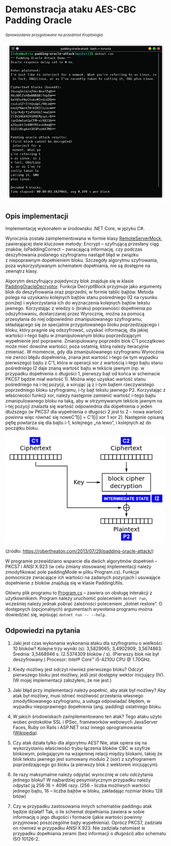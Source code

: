 # Demonstracja ataku AES-CBC Padding Oracle

<small>_Sprawozdanie przygotowane na przedmiot Kryptologia._</small>

![screenshot](images/screenshot.png)

## Opis implementacji

Implementację wykonałem w środowisku .NET Core, w języku C#.

Wyrocznia została zaimplementowana w formie klasy [RemoteServerMock](RemoteServerMock.cs), zawierającej dwie kluczowe metody: Encrypt – szyfrującą przesłany ciąg znaków, IsPaddingCorrect – zwracającą informację, czy podczas deszyfrowania podanego szyfrogramu nastąpił błąd w związku z niepoprawnym dopełnieniem bloku. Szczegóły algorytmu szyfrowania, poza wykorzystywanym schematem dopełniania, nie są dostępne na zewnątrz klasy.

Algorytm deszyfrujący pojedynczy blok znajduje się w klasie [PaddingOracleDecryptor](PaddingOracleDecryptor.cs). Funkcja DecryptBlock przyjmuje jako argumenty blok do deszyfrowania oraz poprzedni, w formie tablic bajtów. Metoda polega na uzyskaniu kolejnych bajtów stanu pośredniego (I2 na rysunku poniżej) i wykorzystania ich do wyznaczenia kolejnych bajtów tekstu jawnego. Korzystając z wiedzy o (braku) poprawności dopełnienia po odszyfrowaniu, dostarczanej przez Wyrocznię, można za pomocą przesyłania do niej odpowiednio zmanipulowanego szyfrogramu, składającego się ze specjalnie przygotowanego bloku poprzedzającego i bloku, który pragnie się odszyfrować, uzyskać informację, dla jakiej wartości i-tego bajtu w zmanipulowanym bloku poprzedzającym wypełnienie jest poprawne. Zmanipulowany poprzedni blok C’1 początkowo może mieć dowolne wartości, poza ostatnią, którą należy iteracyjnie zmieniać. W momencie, gdy dla zmanipulowanego szyfrogramu Wyrocznia nie zwróci błędu dopełnienia, znana jest wartość i-tego (w tym wypadku pierwszego) bajtu z C’1, która w operacji xor z wartością i-tego bajtu stanu pośredniego I2 daje znaną wartość bajtu w tekście jawnym (np. w przypadku dopełnienia o długości 1, pierwszy bajt od końca w schemacie PKCS7 będzie miał wartość 1). Można więc uzyskać wartość stanu pośredniego na i-tej pozycji, a xorując ją z i-tym bajtem rzeczywistego poprzedniego bloku szyfrogramu, i-ty bajt tekstu jawnego P2. Korzystając z właściwości funkcji xor, należy następnie zamienić wartość i-tego bajtu zmanipulowanego bloku na taką, aby w otrzymywanym tekście jawnym na i-tej pozycji znalazła się wartość odpowiednia dla dopełnienia o jeden dłuższego (w PKCS7 dla wypełnienia o długości 2 jest to 2 – nowa wartość powinna więc równać się noweC’1[i] = C’1[i] xor 1 xor 2). Następnie opisaną pętlę powtarza się dla bajtu i-1, kolejnego „na lewo”, i kolejnych aż do początku bloku.

![CBC diagram](images/cbc.png)

(żródło: https://robertheaton.com/2013/07/29/padding-oracle-attack/)

W programie przewidziano wsparcie dla dwóch algorytmów dopełnień – PKCS7 i ANSI X.923 (w celu zmiany stosowanej implementacji należy zmodyfikować pole paddingMode w pliku Program.cs). Funkcje pomocnicze zwracające ich wartości na zadanych pozycjach i usuwające dopełnienie z bloków znajdują się w klasie PaddingUtils.

Główny plik programu to [Program.cs](Program.cs) – zawiera on obsługę interakcji z użytkownikiem.
Program należy uruchomić poleceniem `dotnet run`, wcześniej należy jednak pobrać zależności poleceniem „dotnet restore”. O dostępnych (opcjonalnych) argumentach wywołania programu można dowiedzieć się, wpisując `dotnet run -- --help`.

## Odpowiedzi na pytania

1. Jaki jest czas wykonania wykonania ataku dla szyfrogramu o wielkości 10 bloków?
Kolejne trzy wyniki (s): 3,5829065; 3,4902909; 3,5674863. Średnia: 3,5468946 s. (2.5374309 bloków / s).
(Pierwszy blok nie był deszyfrowany.)
Procesor: Intel® Core™ i5-4210U CPU @ 1.70GHz.

2. Kiedy możliwy jest odczyt również pierwszego bloku?
Odczyt pierwszego bloku jest możliwy, jeśli jest dostępny wektor inicjujący (IV).
(W mojej implementacji założyłem, że nie jest.)

3. Jaki błąd przy implementacji należy popełnić, aby atak był możliwy?
Aby atak był możliwy, musi istnieć możliwość przesłania własnego zmodyfikowanego szyfrogramu, a usługa odpowiadać błędem, w wypadku niepoprawnego dopełnienia (ang. padding) ostatniego bloku.

4. W jakich środowiskach zaimplementowano ten atak?
Tego ataku użyto wobec protokołów SSL i IPSec, frameworków webowych JavaServer Faces, Ruby on Rails i ASP.NET oraz innego oprogramowania ([Wikipedia](https://en.wikipedia.org/wiki/Padding_oracle_attack#Attacks_using_padding_oracles)).

5. Czy atak działa tylko dla algorytmu AES?
Nie, atak opiera się na wykorzystaniu właściwości trybu łączenia bloków CBC w szyfrze blokowym, polegającym na wzajemnej relacji między blokami, takiej że blok tekstu jawnego jest sumowany modulo 2 (xor) z szyfrogramem poprzedzającego go bloku (a pierwszy blok z wektorem inicjującym).

6. Ile razy maksymalnie należy odpytać wyrocznię w celu odczytania jednego bloku?
W najbardziej pesymistycznym przypadku należy odpytać ją 256⋅16 = 4096 razy.
(256 – liczba możliwych wartości jednego bajtu, 16 – liczba bajtów w bloku, zakładając rozmiar bloku 128 bitów)

7. Czy w przypadku zastosowania innych schematów paddingu atak będzie działał?
Tak, o ile schemat dopełniania zawiera w sobie informację o jego długości i formacie (jakie wartości powinny przyjmować poszczególne bajty wypełnienia). Oprócz PKCS7, zadziała on również w przypadku ANSI X.923. Nie zadziała natomiast w przypadku dopełniania zerami (bez informacji o długości) albo schematu ISO 10126-2.
